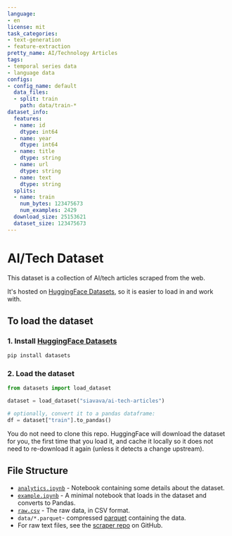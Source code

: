 ```yaml
---
language:
- en
license: mit
task_categories:
- text-generation
- feature-extraction
pretty_name: AI/Technology Articles
tags:
- temporal series data
- language data
configs:
- config_name: default
  data_files:
  - split: train
    path: data/train-*
dataset_info:
  features:
  - name: id
    dtype: int64
  - name: year
    dtype: int64
  - name: title
    dtype: string
  - name: url
    dtype: string
  - name: text
    dtype: string
  splits:
  - name: train
    num_bytes: 123475673
    num_examples: 2429
  download_size: 25153621
  dataset_size: 123475673
---
```


# AI/Tech Dataset

This dataset is a collection of AI/tech articles scraped from the web.

It's hosted on [HuggingFace Datasets](https://huggingface.co/datasets/siavava/ai-tech-articles), so it is easier to load in and work with.

## To load the dataset

### 1. Install [HuggingFace Datasets](https://huggingface.co/docs/datasets/installation.html)

```bash
pip install datasets
```

### 2. Load the dataset

```python
from datasets import load_dataset

dataset = load_dataset("siavava/ai-tech-articles")

# optionally, convert it to a pandas dataframe:
df = dataset["train"].to_pandas()
```

You do not need to clone this repo.
HuggingFace will download the dataset for you, the first time that you load it,
and cache it locally so it does not need to re-download it again
(unless it detects a change upstream).

## File Structure

- [`analytics.ipynb`](analytics.ipynb) - Notebook containing some details about the dataset.
- [`example.ipynb`](example.ipynb) - A minimal notebook that loads in the dataset and converts to Pandas.
- [`raw.csv`](raw.csv) - The raw data, in CSV format.
- `data/*.parquet`- compressed [parquet](https://www.databricks.com/glossary/what-is-parquet) containing the data.
- For raw text files, see the [scraper repo](https://github.com/siavava/scrape.hs) on GitHub.
